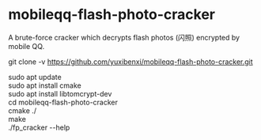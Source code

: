 # mobileqq-flash-photo-cracker
A brute-force cracker which decrypts flash photos (闪照) encrypted by mobile QQ.

git clone -v https://github.com/yuxibenxi/mobileqq-flash-photo-cracker.git

sudo apt update  
sudo apt install cmake  
sudo apt install libtomcrypt-dev  
cd mobileqq-flash-photo-cracker  
cmake ./  
make  
./fp_cracker --help
